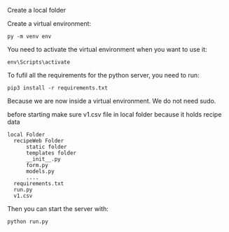 Create a local folder

Create a virtual environment:
```
py -m venv env
```
You need to activate the virtual environment when you want to use it:
```
env\Scripts\activate
```
To fufil all the requirements for the python server, you need to run:
```
pip3 install -r requirements.txt
```
Because we are now inside a virtual environment. We do not need sudo.

before starting make sure v1.csv file in local folder because it holds
recipe data
```
local Folder
  recipeWeb Folder
      static folder
      templates folder
      __init__.py
      form.py
      models.py
      .... 
  requirements.txt
  run.py
  v1.csv
```
Then you can start the server with:
```
python run.py
```
